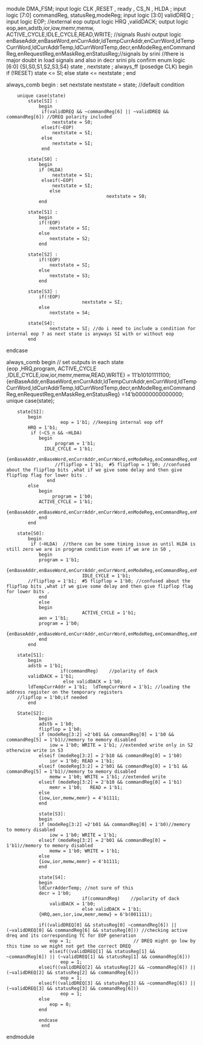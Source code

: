 module DMA_FSM;
input logic CLK ,RESET , ready , CS_N , HLDA ;
input logic [7:0] commandReg, statusReg,modeReg;
input logic [3:0] validDREQ ;
input logic EOP; //external eop
output logic  HRQ ,validDACK;
output logic eop,aen,adstb,ior,iow,memr,memw, ACTIVE_CYCLE,IDLE_CYCLE,READ,WRITE; //signals Rushi
output logic enBaseAddr,enBaseWord,enCurrAddr,ldTempCurrAddr,enCurrWord,ldTempCurrWord,ldCurrAddrTemp,ldCurrWordTemp,decr,enModeReg,enCommandReg,enRequestReg,enMaskReg,enStatusReg;//signals by srini
//there is major doubt in load signals and also in decr srini pls confirm 
enum logic [6:0] {SI,S0,S1,S2,S3,S4} state , nextstate ;
always_ff (posedge CLK)
   begin
 if (!RESET)
    state <= SI;
 else
	state <= nextstate ;
   end 
   
always_comb begin : set nextstate 
           nextstate = state; //default condition
              
        unique case(state)       
            state[SI] :
				begin
				 if(validDREQ && ~commandReg[6] || ~validDREQ && commandReg[6]) //DREQ polarity included
					 nextstate = S0;
				 elseif(~EOP)
				     nextstate = SI;
				 else
					 nextstate = SI;
				 end 
				 
            state[S0] :
				begin
				if (HLDA)
					 nextstate = S1;
				 elseif(~EOP)
					 nextstate = SI;
			        else
                                         nextstate = S0;
				end 
				
            state[S1] : 
				begin
				if(!EOP)
					nextstate = SI;
				else
					nextstate = S2;
				end
				
            state[S2] : 
				if(!EOP)
					nextstate = SI;
				else
					nextstate = S3;
				end

            state[S3] :
				if(!EOP)
		                        nextstate = SI;
				else 
					nextstate = S4;
				
            state[S4]: 
					nextstate = SI; //do i need to include a condition for  internal eop ? as next state is anyways SI with or without eop
			end
 endcase
	  
always_comb begin   // set outputs in each state  
{eop ,HRQ,program, ACTIVE_CYCLE ,IDLE_CYCLE,iow,ior,memr,memw,READ,WRITE} = 11'b10101111100;  
{enBaseAddr,enBaseWord,enCurrAddr,ldTempCurrAddr,enCurrWord,ldTempCurrWord,ldCurrAddrTemp,ldCurrWordTemp,decr,enModeReg,enCommandReg,enRequestReg,enMaskReg,enStatusReg} =14'b00000000000000;    		 
    unique case(state);

	    state[SI]:
			begin  
                        eop = 1'b1; //keeping internal eop off
			HRQ = 1'b1;
			 if (~CS_n && ~HLDA)
				begin
			          program = 1'b1;
				  IDLE_CYCLE = 1'b1;
				  {enBaseAddr,enBaseWord,enCurrAddr,enCurrWord,enModeReg,enCommandReg,enMaskReg,enRequestReg,enStatusReg,ldCurrAddrTemp,ldCurrWordTemp}=11'b11111111111;
			          //flipflop = 1'b1;  #5 flipflop = 1'b0; //confused about the flipflop bits ,what if we give some delay and then give flipflop flag for lower bits .
			       end
			else 
			    begin
			         program = 1'b0;
				ACTIVE_CYCLE = 1'b1;
				{enBaseAddr,enBaseWord,enCurrAddr,enCurrWord,enModeReg,enCommandReg,enMaskReg,enRequestReg,enStatusReg,ldCurrAddrTemp,ldCurrWordTemp}=11'b00000000000;
				end
			end
				
        state[S0]:  
			begin  
			 if (~HLDA)  //there can be some timing issue as until HLDA is still zero we are in program condition even if we are in S0 ,
				begin
			    program = 1'b1;
				{enBaseAddr,enBaseWord,enCurrAddr,enCurrWord,enModeReg,enCommandReg,enMaskReg,enRequestReg,enStatusReg,ldCurrAddrTemp,ldCurrWordTemp}=11'b11111111111;
                                IDLE_CYCLE = 1'b1;
			//flipflop = 1'b1;  #5 flipflop = 1'b0; //confused about the flipflop bits ,what if we give some delay and then give flipflop flag for lower bits .
				end
				else 
				begin
                                ACTIVE_CYCLE = 1'b1;
			    aen = 1'b1;
				program = 1'b0;
				{enBaseAddr,enBaseWord,enCurrAddr,enCurrWord,enModeReg,enCommandReg,enMaskReg,enRequestReg,enStatusReg,ldCurrAddrTemp,ldCurrWordTemp}=11'b00000000000;
				end
		    end
				
        state[S1]: 
			begin 
			adstb = 1'b1;
                        if(commandReg)    //polarity of dack
			validDACK = 1'b1;
                         else validDACK = 1'b0;
			ldTempCurrAddr = 1'b1;  ldTempCurrWord = 1'b1; //loading the address register on the temporary registers
		//lipflop = 1'b0;if needed 
			end

        State[S2]:
				begin 
				adstb = 1'b0;
				flipflop = 1'b0;
				if (modeReg[3:2] =2'b01 && commandReg[0] = 1'b0 && commandReg[5] = 1'b1)//memory to memory disabled
					iow = 1'b0; WRITE = 1'b1; //extended write only in S2 otherwise write in S3
				elseif (modeReg[3:2] = 2'b10 && commandReg[0] = 1'b0)
				    ior = 1'b0; READ = 1'b1;
			    elseif (modeReg[3:2] = 2'b01 && commandReg[0] = 1'b1 &&  commandReg[5] = 1'b1)//memory to memory disabled
					memw = 1'b0; WRITE = 1'b1; //extended write
			    elseif (modeReg[3:2] = 2'b10 && commandReg[0] = 1'b1)
					memr = 1'b0;   READ = 1'b1;
			    else 
				{iow,ior,memw,memr} = 4'b1111;
				end
					
				state[S3]:
				begin
				if (modeReg[3:2] =2'b01 && commandReg[0] = 1'b0)//memory to memory disabled
					iow = 1'b0; WRITE = 1'b1; 
			    elseif (modeReg[3:2] = 2'b01 && commandReg[0] = 1'b1)//memory to memory disabled
					memw = 1'b0; WRITE = 1'b1; 
			    else 
				{iow,ior,memw,memr} = 4'b1111;
				end
				                 
                state[S4]:  
				begin 
				ldCurrAdderTemp; //not sure of this
				decr = 1'b0;
                                if(commandReg)    //polarity of dack
			        validDACK = 1'b0;
                                else validDACK = 1'b1;
				{HRQ,aen,ior,iow,memr,memw} = 6'b(001111);

				if((validDREQ[0] && statusReg[0] ~commandReg[6]) || (~validDREQ[0] && commandReg[6] && statusReg[0])) //checking active dreq and its corresponding TC for EOP generation
					eop = 1;                       // DREQ might go low by this time so we might not get the correct DREQ
			        elseif((validDREQ[1] && statusReg[1] && ~commandReg[6]) || (~validDREQ[1] && statusReg[1] && commandReg[6]))
				        eop = 1;
				elseif((validDREQ[2] && statusReg[2] && ~commandReg[6]) || (~validDREQ[2] && statusReg[2] && commandReg[6]))
				        eop = 1;
				elseif((validDREQ[3] && statusReg[3] && ~commandReg[6]) || (~validDREQ[3] && statusReg[3] && commandReg[6]))
				        eop = 1;
				else 
					eop = 0;
				end
      
				endcase
                 end
				 
endmodule		
